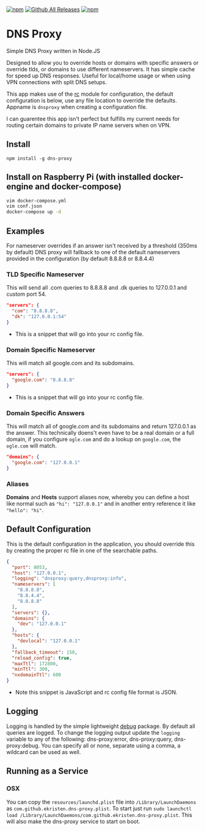 [![npm](https://img.shields.io/npm/dt/dns-proxy2.svg)](https://github.com/marlic7/dns-proxy2) [![Github All Releases](https://img.shields.io/github/downloads/marlic7/dns-proxy2/total.svg)](https://github.com/marlic7/dns-proxy2) [![npm](https://img.shields.io/npm/l/dns-proxy2.svg)](https://github.com/marlic7/dns-proxy2)

# DNS Proxy

Simple DNS Proxy written in Node.JS

Designed to allow you to override hosts or domains with specific answers or override tlds, or domains to use different nameservers. It has simple cache for speed up DNS responses.
Useful for local/home usage or when using VPN connections with split DNS setups.

This app makes use of the [rc](https://www.npmjs.com/package/rc) module for configuration, the default configuration is below, use any file location to override the defaults. Appname is `dnsproxy` when creating a configuration file.

I can guarentee this app isn't perfect but fulfills my current needs for routing certain domains to private IP name servers when on VPN.

## Install

`npm install -g dns-proxy`

## Install on Raspberry Pi (with installed docker-engine and docker-compose)
```bash
vim docker-compose.yml
vim conf.json
docker-compose up -d
```

## Examples

For nameserver overrides if an answer isn't received by a threshold (350ms by default) DNS proxy will fallback to one of the default nameservers provided in the configuration (by default 8.8.8.8 or 8.8.4.4)

### TLD Specific Nameserver

This will send all .com queries to 8.8.8.8 and .dk queries to 127.0.0.1 and custom port 54.
```json
"servers": {
  "com": "8.8.8.8",
  "dk": "127.0.0.1:54"
}
```
* This is a snippet that will go into your rc config file.

### Domain Specific Nameserver

This will match all google.com and its subdomains.
```json
"servers": {
  "google.com": "8.8.8.8"
}
```
* This is a snippet that will go into your rc config file.

### Domain Specific Answers
This will match all of google.com and its subdomains and return 127.0.0.1 as the answer. This technically doens't even have to be a real domain or a full domain, if you configure `ogle.com` and do a lookup on `google.com`, the `ogle.com` will match.
```json
"domains": {
  "google.com": "127.0.0.1"
}
```

### Aliases

**Domains** and **Hosts** support aliases now, whereby you can define a host like normal such as `"hi": "127.0.0.1"` and in another entry reference it like `"hello": "hi"`.

## Default Configuration
This is the default configuration in the application, you should override this by creating the proper rc file in one of the searchable paths.
```json
{
  "port": 8053,
  "host": "127.0.0.1",
  "logging": "dnsproxy:query,dnsproxy:info",
  "nameservers": [
    "8.8.8.8",
    "8.8.4.4",
    "8.8.8.8"
  ],
  "servers": {},
  "domains": {
    "dev": "127.0.0.1"
  },
  "hosts": {
    "devlocal": "127.0.0.1"
  },
  "fallback_timeout": 150,
  "reload_config": true,
  "maxTtl": 172800,
  "minTtl": 300,
  "nxdomainTtl": 600
}
```
* Note this snippet is JavaScript and rc config file format is JSON.

## Logging

Logging is handled by the simple lightweight [debug](https://www.npmjs.com/package/debug) package. By default all queries are logged. To change the logging output update the `logging` variable to any of the following: dns-proxy:error, dns-proxy:query, dns-proxy:debug. You can specify all or none, separate using a comma, a wildcard can be used as well.


## Running as a Service

### OSX

You can copy the `resources/launchd.plist` file into `/Library/LaunchDaemons` as `com.github.ekristen.dns-proxy.plist`. To start just run `sudo launchctl load /Library/LaunchDaemons/com.github.ekristen.dns-proxy.plist`. This will also make the dns-proxy service to start on boot.

